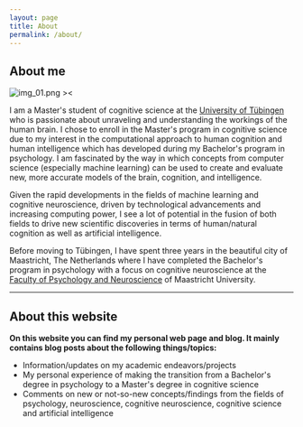```yaml
---
layout: page
title: About
permalink: /about/
---
```

## About me

![img_01.png ><](/blog/assets/images/img_01.png)

I am a Master's student of cognitive science at the [University of Tübingen](https://uni-tuebingen.de/) who is passionate about unraveling and understanding the workings of the human brain. I chose to enroll in the Master's program in cognitive science due to my interest in the computational approach to human cognition and human intelligence which has developed during my Bachelor's program in psychology. I am fascinated by the way in which concepts from computer science (especially machine learning) can be used to create and evaluate new, more accurate models of the brain, cognition, and intelligence.

Given the rapid developments in the fields of machine learning and cognitive neuroscience, driven by technological advancements and increasing computing power, I see a lot of potential in the fusion of both fields to drive new scientific discoveries in terms of human/natural cognition as well as artificial intelligence.

Before moving to Tübingen, I have spent three years in the beautiful city of Maastricht, The Netherlands where I have completed the Bachelor's program in psychology with a focus on cognitive neuroscience at the [Faculty of Psychology and Neuroscience](https://www.maastrichtuniversity.nl/about-um/faculties/faculty-psychology-and-neuroscience) of Maastricht University.

***
## About this website

 __On this website you can find my personal web page and blog. It mainly contains blog posts about the following things/topics:__
* Information/updates on my academic endeavors/projects
* My personal experience of making the transition from a Bachelor's degree in psychology to a Master's degree in cognitive science
* Comments on new or not-so-new concepts/findings from the fields of psychology, neuroscience, cognitive neuroscience, cognitive science and artificial intelligence  
